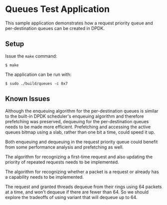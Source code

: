 # Queues Test Application

This sample application demonstrates how a request priority queue and per-destination queues can be created in DPDK.

## Setup

Issue the `make` command:

    $ make

The application can be run with:

    $ sudo ./build/queues -c 0x7

## Known Issues

Although the enqueuing algorithm for the per-destination queues is similar to the built-in DPDK scheduler's enqueuing algorithm and therefore prefetching was preserved, dequeuing for the per-destination queues needs to be made more efficient. Prefetching and accessing the active queues bitmap using a slab, rather than one bit a time, could speed it up.

Both enqueuing and dequeuing in the request priority queue could benefit from some performance analysis and prefetching as well.

The algorithm for recognizing a first-time request and also updating the priority of repeated requests needs to be implemented.

The algorithm for recognizing whether a packet is a request or already has a capability needs to be implemented.

The request and granted threads dequeue from their rings using 64 packets at a time, and won't dequeue if there are fewer than 64. So we should explore the tradeoffs of using variant that will dequeue up to 64.
